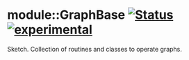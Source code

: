 
# module::GraphBase [![Status](https://github.com/Wandalen/wGraphBase/workflows/Test/badge.svg)](https://github.com/Wandalen/wGraphBase/actions?query=workflow%3ATest) [![experimental](https://img.shields.io/badge/stability-experimental-orange.svg)](https://github.com/emersion/stability-badges#experimental)

Sketch. Collection of routines and classes to operate graphs. 

































































